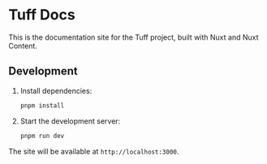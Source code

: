 # Tuff Docs

This is the documentation site for the Tuff project, built with Nuxt and Nuxt Content.

## Development

1.  Install dependencies:
    ```bash
    pnpm install
    ```
2.  Start the development server:
    ```bash
    pnpm run dev
    ```

The site will be available at `http://localhost:3000`.
